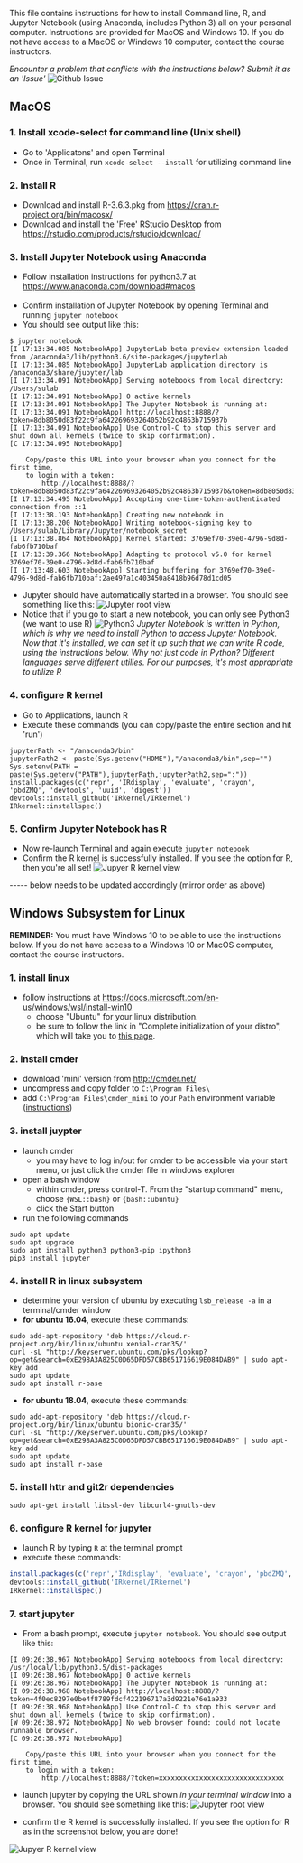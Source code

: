 This file contains instructions for how to install Command line, R, and Jupyter Notebook (using Anaconda, includes Python 3) all on your personal computer. Instructions are provided for MacOS and Windows 10. If you do not have access to a MacOS or Windows 10 computer, contact the course instructors. </br>

*Encounter a problem that conflicts with the instructions below? Submit it as an 'Issue'*
![Github Issue](https://github.com/sabahzero/SuLab-Projects/blob/master/Images/AB-Issue.png)


## MacOS

### 1. Install xcode-select for command line (Unix shell)
* Go to 'Applicatons' and open Terminal
* Once in Terminal, run `xcode-select --install` for utilizing command line

### 2. Install R
* Download and install R-3.6.3.pkg from https://cran.r-project.org/bin/macosx/
* Download and install the 'Free' RStudio Desktop from https://rstudio.com/products/rstudio/download/

### 3. Install Jupyter Notebook using Anaconda 
* Follow installation instructions for python3.7 at https://www.anaconda.com/download#macos </br></br>
* Confirm installation of Jupyter Notebook by opening Terminal and running `jupyter notebook`
* You should see output like this: 
```
$ jupyter notebook
[I 17:13:34.085 NotebookApp] JupyterLab beta preview extension loaded from /anaconda3/lib/python3.6/site-packages/jupyterlab
[I 17:13:34.085 NotebookApp] JupyterLab application directory is /anaconda3/share/jupyter/lab
[I 17:13:34.091 NotebookApp] Serving notebooks from local directory: /Users/sulab
[I 17:13:34.091 NotebookApp] 0 active kernels
[I 17:13:34.091 NotebookApp] The Jupyter Notebook is running at:
[I 17:13:34.091 NotebookApp] http://localhost:8888/?token=8db8050d83f22c9fa642269693264052b92c4863b715937b
[I 17:13:34.091 NotebookApp] Use Control-C to stop this server and shut down all kernels (twice to skip confirmation).
[C 17:13:34.095 NotebookApp] 
    
    Copy/paste this URL into your browser when you connect for the first time,
    to login with a token:
        http://localhost:8888/?token=8db8050d83f22c9fa642269693264052b92c4863b715937b&token=8db8050d83f22c9fa642269693264052b92c4863b715937b
[I 17:13:34.495 NotebookApp] Accepting one-time-token-authenticated connection from ::1
[I 17:13:38.193 NotebookApp] Creating new notebook in 
[I 17:13:38.200 NotebookApp] Writing notebook-signing key to /Users/sulab/Library/Jupyter/notebook_secret
[I 17:13:38.864 NotebookApp] Kernel started: 3769ef70-39e0-4796-9d8d-fab6fb710baf
[I 17:13:39.366 NotebookApp] Adapting to protocol v5.0 for kernel 3769ef70-39e0-4796-9d8d-fab6fb710baf
[I 17:13:48.603 NotebookApp] Starting buffering for 3769ef70-39e0-4796-9d8d-fab6fb710baf:2ae497a1c403450a8418b96d78d1cd05
```
* Jupyter should have automatically started in a browser. You should see something like this:
![Jupyter root view](https://user-images.githubusercontent.com/2635409/42073862-da786178-7b1d-11e8-93a6-ccab73c21b1e.png)
* Notice that if you go to start a new notebook, you can only see Python3 (we want to use R)
![Python3](https://github.com/sabahzero/SuLab-Projects/blob/master/Images/AB-Python3.png)
*Jupyter Notebook is written in Python, which is why we need to install Python to access Jupyter Notebook. Now that it's installed, we can set it up such that we can write R code, using the instructions below. Why not just code in Python? Different languages serve different utilies. For our purposes, it's most appropriate to utilize R*

### 4. configure R kernel
* Go to Applications, launch R
* Execute these commands (you can copy/paste the entire section and hit 'run')
```
jupyterPath <- "/anaconda3/bin"
jupyterPath2 <- paste(Sys.getenv("HOME"),"/anaconda3/bin",sep="")
Sys.setenv(PATH = paste(Sys.getenv("PATH"),jupyterPath,jupyterPath2,sep=":"))
install.packages(c('repr', 'IRdisplay', 'evaluate', 'crayon', 'pbdZMQ', 'devtools', 'uuid', 'digest'))
devtools::install_github('IRkernel/IRkernel')
IRkernel::installspec()
```

### 5. Confirm Jupyter Notebook has R
* Now re-launch Terminal and again execute `jupyter notebook`
* Confirm the R kernel is successfully installed.  If you see the option for R, then you're all set!
![Jupyer R kernel view](https://user-images.githubusercontent.com/2635409/42073870-e6022f56-7b1d-11e8-9cbd-77e607599bdb.png)

----- below needs to be updated accordingly (mirror order as above)

## Windows Subsystem for Linux

**REMINDER:** You must have Windows 10 to be able to use the instructions below.  If you do not have access to a Windows 10 or MacOS computer, contact the course instructors.

### 1. install linux
* follow instructions at https://docs.microsoft.com/en-us/windows/wsl/install-win10
   * choose "Ubuntu" for your linux distribution.
   * be sure to follow the link in "Complete initialization of your distro", which will take you to [this page](https://docs.microsoft.com/en-us/windows/wsl/initialize-distro).

### 2. install cmder
* download 'mini' version from http://cmder.net/
* uncompress and copy folder to `C:\Program Files\`
* add `C:\Program Files\cmder_mini` to your `Path` environment variable ([instructions](https://www.architectryan.com/2018/03/17/add-to-the-path-on-windows-10/))

### 3. install juypter
* launch cmder
   * you may have to log in/out for cmder to be accessible via your start menu, or just click the cmder file in windows explorer
* open a bash window
   * within cmder, press control-T.  From the "startup command" menu, choose `{WSL::bash}` or `{bash::ubuntu}`
   * click the Start button
* run the following commands
```
sudo apt update
sudo apt upgrade
sudo apt install python3 python3-pip ipython3
pip3 install jupyter
```

### 4. install R in linux subsystem
* determine your version of ubuntu by executing `lsb_release -a` in a terminal/cmder window
* **for ubuntu 16.04**, execute these commands: 
```
sudo add-apt-repository 'deb https://cloud.r-project.org/bin/linux/ubuntu xenial-cran35/'
curl -sL "http://keyserver.ubuntu.com/pks/lookup?op=get&search=0xE298A3A825C0D65DFD57CBB651716619E084DAB9" | sudo apt-key add
sudo apt update
sudo apt install r-base
```
* **for ubuntu 18.04**, execute these commands: 
```
sudo add-apt-repository 'deb https://cloud.r-project.org/bin/linux/ubuntu bionic-cran35/'
curl -sL "http://keyserver.ubuntu.com/pks/lookup?op=get&search=0xE298A3A825C0D65DFD57CBB651716619E084DAB9" | sudo apt-key add
sudo apt update
sudo apt install r-base
```

### 5. install httr and git2r dependencies
```
sudo apt-get install libssl-dev libcurl4-gnutls-dev
```

### 6. configure R kernel for jupyter
* launch R by typing `R` at the terminal prompt
* execute these commands:
```R
install.packages(c('repr','IRdisplay', 'evaluate', 'crayon', 'pbdZMQ', 'devtools', 'uuid', 'digest'))
devtools::install_github('IRkernel/IRkernel')
IRkernel::installspec()
```

### 7. start jupyter
* From a bash prompt, execute `jupyter notebook`. You should see output like this: 
```
[I 09:26:38.967 NotebookApp] Serving notebooks from local directory: /usr/local/lib/python3.5/dist-packages
[I 09:26:38.967 NotebookApp] 0 active kernels
[I 09:26:38.967 NotebookApp] The Jupyter Notebook is running at:
[I 09:26:38.968 NotebookApp] http://localhost:8888/?token=4f0ec8297e0be4f8789fdcf422196717a3d9221e76e1a933
[I 09:26:38.968 NotebookApp] Use Control-C to stop this server and shut down all kernels (twice to skip confirmation).
[W 09:26:38.972 NotebookApp] No web browser found: could not locate runnable browser.
[C 09:26:38.972 NotebookApp]

    Copy/paste this URL into your browser when you connect for the first time,
    to login with a token:
        http://localhost:8888/?token=xxxxxxxxxxxxxxxxxxxxxxxxxxxxxxx
```
* launch jupyter by copying the URL shown *in your terminal window* into a browser. You should see something like this:
![Jupyter root view](https://user-images.githubusercontent.com/2635409/42073862-da786178-7b1d-11e8-93a6-ccab73c21b1e.png)

* confirm the R kernel is successfully installed.  If you see the option for R as in the screenshot below, you are done!

![Jupyer R kernel view](https://user-images.githubusercontent.com/2635409/42073870-e6022f56-7b1d-11e8-9cbd-77e607599bdb.png)
